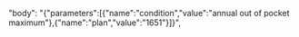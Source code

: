"body": "{\"parameters\":[{\"name\":\"condition\",\"value\":\"annual out of pocket maximum\"},{\"name\":\"plan\",\"value\":\"1651\"}]}",
